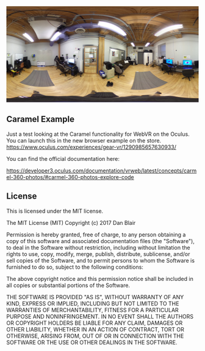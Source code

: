 <img src="img/LAB.JPG" />

## Caramel Example

Just a test looking at the Caramel functionality for WebVR on the Oculus. You can launch this in the new browser example on the store. https://www.oculus.com/experiences/gear-vr/1290985657630933/

You can find the official documentation here:

https://developer3.oculus.com/documentation/vrweb/latest/concepts/carmel-360-photos/#carmel-360-photos-explore-code


## License

This is licensed under the MIT license.

The MIT License (MIT)
Copyright (c) 2017 Dan Blair

Permission is hereby granted, free of charge, to any person obtaining a copy of this software and associated documentation files (the "Software"), to deal in the Software without restriction, including without limitation the rights to use, copy, modify, merge, publish, distribute, sublicense, and/or sell copies of the Software, and to permit persons to whom the Software is furnished to do so, subject to the following conditions:

The above copyright notice and this permission notice shall be included in all copies or substantial portions of the Software.

THE SOFTWARE IS PROVIDED "AS IS", WITHOUT WARRANTY OF ANY KIND, EXPRESS OR IMPLIED, INCLUDING BUT NOT LIMITED TO THE WARRANTIES OF MERCHANTABILITY, FITNESS FOR A PARTICULAR PURPOSE AND NONINFRINGEMENT. IN NO EVENT SHALL THE AUTHORS OR COPYRIGHT HOLDERS BE LIABLE FOR ANY CLAIM, DAMAGES OR OTHER LIABILITY, WHETHER IN AN ACTION OF CONTRACT, TORT OR OTHERWISE, ARISING FROM, OUT OF OR IN CONNECTION WITH THE SOFTWARE OR THE USE OR OTHER DEALINGS IN THE SOFTWARE.
